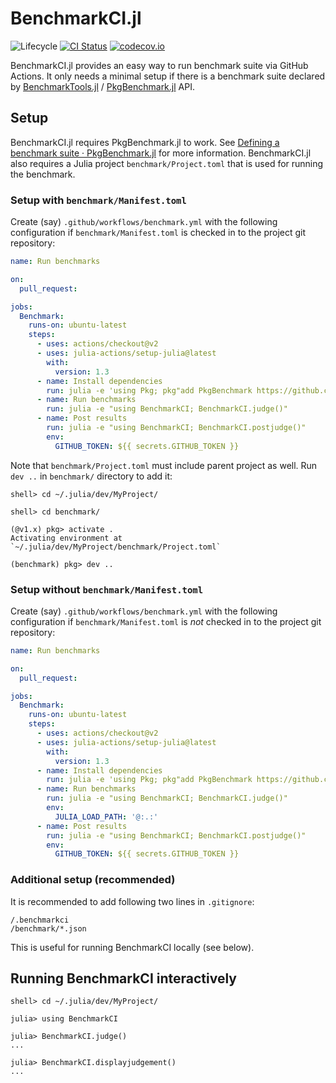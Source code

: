 # BenchmarkCI.jl

![Lifecycle](https://img.shields.io/badge/lifecycle-experimental-orange.svg)
[![CI Status][ci-img]][ci-url]
[![codecov.io][codecov-img]][codecov-url]

BenchmarkCI.jl provides an easy way to run benchmark suite via GitHub
Actions.  It only needs a minimal setup if there is a benchmark suite
declared by
[BenchmarkTools.jl](https://github.com/JuliaCI/BenchmarkTools.jl) /
[PkgBenchmark.jl](https://github.com/JuliaCI/PkgBenchmark.jl) API.

## Setup

BenchmarkCI.jl requires PkgBenchmark.jl to work.  See
[Defining a benchmark suite · PkgBenchmark.jl](https://juliaci.github.io/PkgBenchmark.jl/stable/define_benchmarks/)
for more information.  BenchmarkCI.jl also requires a Julia project
`benchmark/Project.toml` that is used for running the benchmark.

### Setup with `benchmark/Manifest.toml`

Create (say) `.github/workflows/benchmark.yml` with the following
configuration if `benchmark/Manifest.toml` is checked in to the
project git repository:

```yaml
name: Run benchmarks

on:
  pull_request:

jobs:
  Benchmark:
    runs-on: ubuntu-latest
    steps:
      - uses: actions/checkout@v2
      - uses: julia-actions/setup-julia@latest
        with:
          version: 1.3
      - name: Install dependencies
        run: julia -e 'using Pkg; pkg"add PkgBenchmark https://github.com/tkf/BenchmarkCI.jl"'
      - name: Run benchmarks
        run: julia -e "using BenchmarkCI; BenchmarkCI.judge()"
      - name: Post results
        run: julia -e "using BenchmarkCI; BenchmarkCI.postjudge()"
        env:
          GITHUB_TOKEN: ${{ secrets.GITHUB_TOKEN }}
```

Note that `benchmark/Project.toml` must include parent project as
well.  Run `dev ..` in `benchmark/` directory to add it:

```
shell> cd ~/.julia/dev/MyProject/

shell> cd benchmark/

(@v1.x) pkg> activate .
Activating environment at `~/.julia/dev/MyProject/benchmark/Project.toml`

(benchmark) pkg> dev ..
```

### Setup without `benchmark/Manifest.toml`

Create (say) `.github/workflows/benchmark.yml` with the following
configuration if `benchmark/Manifest.toml` is _not_ checked in to the
project git repository:

```yaml
name: Run benchmarks

on:
  pull_request:

jobs:
  Benchmark:
    runs-on: ubuntu-latest
    steps:
      - uses: actions/checkout@v2
      - uses: julia-actions/setup-julia@latest
        with:
          version: 1.3
      - name: Install dependencies
        run: julia -e 'using Pkg; pkg"add PkgBenchmark https://github.com/tkf/BenchmarkCI.jl"'
      - name: Run benchmarks
        run: julia -e "using BenchmarkCI; BenchmarkCI.judge()"
        env:
          JULIA_LOAD_PATH: '@:.:'
      - name: Post results
        run: julia -e "using BenchmarkCI; BenchmarkCI.postjudge()"
        env:
          GITHUB_TOKEN: ${{ secrets.GITHUB_TOKEN }}
```

### Additional setup (recommended)

It is recommended to add following two lines in `.gitignore`:

```
/.benchmarkci
/benchmark/*.json
```

This is useful for running BenchmarkCI locally (see below).

## Running BenchmarkCI interactively

```
shell> cd ~/.julia/dev/MyProject/

julia> using BenchmarkCI

julia> BenchmarkCI.judge()
...

julia> BenchmarkCI.displayjudgement()
...
```

[ci-img]: https://github.com/tkf/BenchmarkCI.jl/workflows/Run%20tests/badge.svg
[ci-url]: https://github.com/tkf/BenchmarkCI.jl/actions?query=workflow%3A%22Run+tests%22
[codecov-img]: http://codecov.io/github/tkf/BenchmarkCI.jl/coverage.svg?branch=master
[codecov-url]: http://codecov.io/github/tkf/BenchmarkCI.jl?branch=master
